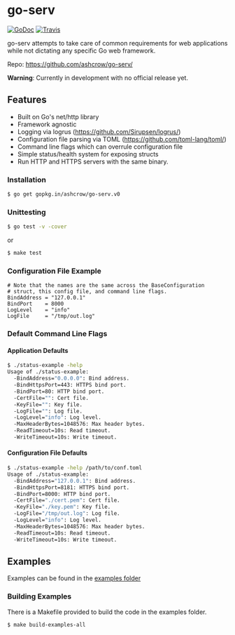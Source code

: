# go-serv
[![GoDoc](https://godoc.org/github.com/ashcrow/go-serv?status.png)](https://godoc.org/github.com/ashcrow/go-serv)
[![Travis](https://travis-ci.org/ashcrow/go-serv.svg?branch=master)](https://travis-ci.org/ashcrow/go-serv)

go-serv attempts to take care of common requirements for web applications while not dictating any specific Go web framework. 

Repo: https://github.com/ashcrow/go-serv/

**Warning**: Currently in development with no official release yet.

## Features

* Built on Go's net/http library
* Framework agnostic
* Logging via logrus (https://github.com/Sirupsen/logrus/)
* Configuration file parsing via TOML (https://github.com/toml-lang/toml/)
* Command line flags which can overrule configuration file
* Simple status/health system for exposing structs
* Run HTTP and HTTPS servers with the same binary.

### Installation
```bash
$ go get gopkg.in/ashcrow/go-serv.v0
```

### Unittesting
```bash
$ go test -v -cover
```

or

```bash
$ make test
```

### Configuration File Example
```plain
# Note that the names are the same across the BaseConfiguration
# struct, this config file, and command line flags.
BindAddress = "127.0.0.1"
BindPort    = 8000
LogLevel    = "info"
LogFile     = "/tmp/out.log"
```

### Default Command Line Flags

#### Application Defaults
```bash
$ ./status-example -help
Usage of ./status-example:
  -BindAddress="0.0.0.0": Bind address.
  -BindHttpsPort=443: HTTPS bind port.
  -BindPort=80: HTTP bind port.
  -CertFile="": Cert file.
  -KeyFile="": Key file.
  -LogFile="": Log file.
  -LogLevel="info": Log level.
  -MaxHeaderBytes=1048576: Max header bytes.
  -ReadTimeout=10s: Read timeout.
  -WriteTimeout=10s: Write timeout.
```

#### Configuration File Defaults
```bash
$ ./status-example -help /path/to/conf.toml
Usage of ./status-example:
  -BindAddress="127.0.0.1": Bind address.
  -BindHttpsPort=8181: HTTPS bind port.
  -BindPort=8000: HTTP bind port.
  -CertFile="./cert.pem": Cert file.
  -KeyFile="./key.pem": Key file.
  -LogFile="/tmp/out.log": Log file.
  -LogLevel="info": Log level.
  -MaxHeaderBytes=1048576: Max header bytes.
  -ReadTimeout=10s: Read timeout.
  -WriteTimeout=10s: Write timeout.
```

## Examples
Examples can be found in the [examples folder](https://github.com/ashcrow/go-serv/tree/master/examples)

### Building Examples

There is a Makefile provided to build the code in the examples folder.

```bash
$ make build-examples-all
```
